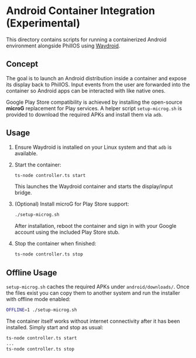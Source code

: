 # Android Container Integration (Experimental)

This directory contains scripts for running a containerized Android environment alongside PhillOS using [Waydroid](https://waydro.id/).

## Concept

The goal is to launch an Android distribution inside a container and expose its display back to PhillOS. Input events from the user are forwarded into the container so Android apps can be interacted with like native ones.

Google Play Store compatibility is achieved by installing the open-source **microG** replacement for Play services. A helper script `setup-microg.sh` is provided to download the required APKs and install them via `adb`.

## Usage

1. Ensure Waydroid is installed on your Linux system and that `adb` is available.
2. Start the container:

   ```bash
   ts-node controller.ts start
   ```

   This launches the Waydroid container and starts the display/input bridge.

3. (Optional) Install microG for Play Store support:

   ```bash
   ./setup-microg.sh
   ```

   After installation, reboot the container and sign in with your Google account using the included Play Store stub.

4. Stop the container when finished:

   ```bash
   ts-node controller.ts stop
   ```

## Offline Usage

`setup-microg.sh` caches the required APKs under `android/downloads/`. Once the
files exist you can copy them to another system and run the installer with
offline mode enabled:

```bash
OFFLINE=1 ./setup-microg.sh
```

The container itself works without internet connectivity after it has been
installed. Simply start and stop as usual:

```bash
ts-node controller.ts start
...
ts-node controller.ts stop
```
